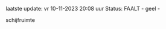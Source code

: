laatste update: 
vr 10-11-2023 20:08   uur 
Status: FAALT - geel - 
<div class="service Y">schijfruimte</div>